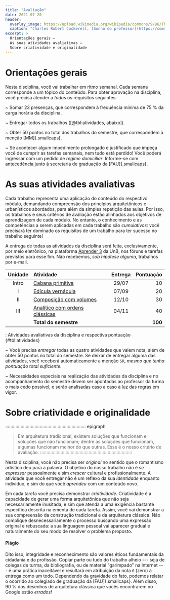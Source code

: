 ```yaml
---
title: "Avaliação"
date: 2021-07-20
header:
  overlay_image: https://upload.wikimedia.org/wikipedia/commons/9/96/The_Professor%27s_Dream_(1848).jpeg
  caption: "Charles Robert Cockerell, [Sonho do professor](https://commons.wikimedia.org/wiki/File:The_Professor's_Dream_(1848).jpeg), 1848"
excerpt: >
  Orientações gerais –
  As suas atividades avaliativas –
  Sobre criatividade e originalidade
---
```


# Orientações gerais #

Nesta disciplina, você vai trabalhar em ritmo semanal. Cada semana
corresponde a um tópico do conteúdo.
Para obter aprovação na disciplina, você precisa
atender a *todos* os requisitos seguintes:

<i class="fas fa-check-circle"></i>
~ Somar 23 presenças, que correspondem à frequência mínima de
  75 % da carga horária da disciplina.

<i class="fas fa-check-circle"></i>
~ Entregar todos os trabalhos ([@tbl:atividades, abaixo]).

<i class="fas fa-check-circle"></i>
~ Obter 50 pontos no total dos trabalhos do semestre, que
  correspondem à menção [MM]{.smallcaps}.

<i class="fas fa-exclamation-circle"></i> 
~ Se acontecer algum impedimento prolongado e justificado que impeça
  você de cumprir as tarefas semanais, nem tudo está perdido! Você
  poderá ingressar com um pedido de *regime domiciliar*. Informe-se com
  antecedência junto à secretaria de graduação da [FAU]{.smallcaps}.

# As suas atividades avaliativas #

Cada trabalho representa uma aplicação do conteúdo do respectivo
módulo, demandando compreensão dos princípios arquitetônicos e
urbanísticos abordados, para além da simples repetição das aulas. Por
isso, os trabalhos e seus critérios de avaliação estão alinhados aos
objetivos de aprendizagem de cada módulo. No entanto, o conhecimento e
as competências a serem aplicadas em cada trabalho são *cumulativos:*
você precisará ter dominado os requisitos de um trabalho para ter
sucesso no trabalho seguinte!

A entrega de todas as atividades da disciplina será feita,
exclusivamente, por meio eletrônico, na plataforma [Aprender 3][] da
UnB, nos fóruns e tarefas previstos para esse fim. Não recebemos, *sob
hipótese alguma*, trabalhos por e-mail.

| Unidade | Atividade                          | Entrega | Pontuação |
|:-------:|:-----------------------------------|:-------:|----------:|
|  Intro  | [Cabana primitiva][]               |  29/07  |        10 |
|    I    | [Edícula vernácula][]              |  07/09  |        20 |
|    II   | [Composição com volumes][]         |  12/10  |        30 |
|   III   | [Analítico com ordens clássicas][] |  04/11  |        40 |
|         | **Total do semestre**              |         |   **100** |

: Atividades avaliativas da disciplina e respectiva pontuação {#tbl:atividades}

[Cabana primitiva]: ../_trabalho/analitico.md

[Edícula vernácula]: ../_trabalho/vernacular.md

[Composição com volumes]: ../_trabalho/volumes.md

[Analítico com ordens clássicas]: ../_trabalho/classico.md

<!--_,-->

<i class="fas fa-exclamation-triangle"></i>
~ Você precisa *entregar* todas as quatro atividades que valem nota,
  além de obter 50 pontos no total do semestre. Se deixar de entregar
  alguma das atividades, você receberá automaticamente a menção `SR`,
  *mesmo que tenha pontuação total suficiente*.

<i class="fas fa-exclamation-circle"></i>
~ Necessidades especiais na realização das atividades da disciplina e no
  acompanhamento do semestre devem ser apontadas ao professor da turma o
  mais cedo possível, e serão analisadas caso a caso à luz das regras em
  vigor.

# Sobre criatividade e originalidade #

::::::::::::::::::::::::::::::::::::::::::::::::::::::::::::::: epigraph
> Em arquitetura tradicional, existem soluções que funcionam e soluções
> que não funcionam; dentre as soluções que funcionam, algumas funcionam
> melhor do que outras. Esse é o nosso critério de avaliação.
::::::::::::::::::::::::::::::::::::::::::::::::::::::::::::::::::::::::

Nesta disciplina, você não precisa ser *original* no sentido que o
romantismo artístico deu para a palavra. O objetivo do nosso trabalho
não é *se expressar* pessoalmente e sim *crescer* cultural e
profissionalmente. A atividade que você entregar não é um reflexo da sua
*identidade* enquanto indivíduo, e sim do que você *aprendeu* com um
conteúdo novo.

Em cada tarefa você precisa demonstrar *criatividade.* Criatividade é a
capacidade de gerar uma forma arquitetônica que não seja necessariamente
inusitada, e sim que atenda a uma exigência bastante específica descrita
na ementa de cada tarefa. Assim, você vai demonstrar a sua compreensão
da construção tradicional e da arquitetura clássica. Não complique
desnecessariamente o processo buscando uma expressão original e
rebuscada: a sua linguagem pessoal vai aparecer gradual e naturalmente
do seu modo de resolver o problema proposto.

#### Plágio ####

Dito isso, integridade e reconhecimento são valores éticos fundamentais
da cidadania e da profissão. Copiar parte ou tudo do trabalho alheio ---
seja de colegas de turma, da bibliografia, ou de material "garimpado" na
Internet --- é uma prática inaceitável e resultará em atribuição da nota
`0` (zero) à entrega como um todo. Dependendo da gravidade do fato,
podemos relatar o ocorrido ao colegiado de graduação da
[FAU]{.smallcaps}. Além disso, 90 % dos desenhos de arquitetura clássica
que vocês encontrarem no Google estão *errados!*

[Aprender 3]: https://aprender3.unb.br/course/view.php?id=8552

